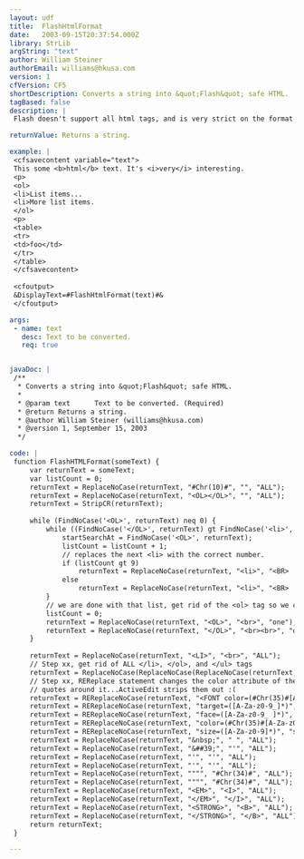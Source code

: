 ```yaml
---
layout: udf
title:  FlashHtmlFormat
date:   2003-09-15T20:37:54.000Z
library: StrLib
argString: "text"
author: William Steiner
authorEmail: williams@hkusa.com
version: 1
cfVersion: CF5
shortDescription: Converts a string into &quot;Flash&quot; safe HTML.
tagBased: false
description: |
 Flash doesn't support all html tags, and is very strict on the format of the tags it does support. This function to attempts to convert the string into &quot;Flash Safe&quot; HTML code.  Including simulation of &lt;ol&gt; and &lt;li&gt; tags.

returnValue: Returns a string.

example: |
 <cfsavecontent variable="text">
 This some <b>html</b> text. It's <i>very</i> interesting.
 <p>
 <ol>
 <li>List items...
 <li>More list items.
 </ol>
 <p>
 <table>
 <tr>
 <td>foo</td>
 </tr>
 </table>
 </cfsavecontent>
 
 <cfoutput>
 &DisplayText=#FlashHtmlFormat(text)#&
 </cfoutput>

args:
 - name: text
   desc: Text to be converted.
   req: true


javaDoc: |
 /**
  * Converts a string into &quot;Flash&quot; safe HTML.
  * 
  * @param text      Text to be converted. (Required)
  * @return Returns a string. 
  * @author William Steiner (williams@hkusa.com) 
  * @version 1, September 15, 2003 
  */

code: |
 function FlashHTMLFormat(someText) {
     var returnText = someText;
     var listCount = 0;
     returnText = ReplaceNoCase(returnText, "#Chr(10)#", "", "ALL");
     returnText = ReplaceNoCase(returnText, "<OL></OL>", "", "ALL");
     returnText = StripCR(returnText);
 
     while (FindNoCase('<OL>', returnText) neq 0) {
         while ((FindNoCase('</OL>', returnText) gt FindNoCase('<li>', returnText)) AND (FindNoCase('<li>', returnText) neq 0)) {
             startSearchAt = FindNoCase('<OL>', returnText);
             listCount = listCount + 1;
             // replaces the next <li> with the correct number.
             if (listCount gt 9)
                 returnText = ReplaceNoCase(returnText, "<li>", "<BR>  #listCount#.  ");
             else
                 returnText = ReplaceNoCase(returnText, "<li>", "<BR>    #listCount#.  ");
         }
         // we are done with that list, get rid of the <ol> tag so we can find the next 
         listCount = 0;
         returnText = ReplaceNoCase(returnText, "<OL>", "<br>", "one"); 
         returnText = ReplaceNoCase(returnText, "</OL>", "<br><br>", "one"); 
     }
     
     returnText = ReplaceNoCase(returnText, "<LI>", "<br>", "ALL"); 
     // Step xx, get rid of ALL </li>, </ol>, and </ul> tags
     returnText = ReplaceNoCase(ReplaceNoCase(ReplaceNoCase(returnText, "</li>", "", "ALL"), "</ol>", "<br><br>", "ALL"), "</ul>", "<br><br>", "ALL");
     // Step xx, REReplace statement changes the color attribute of the font tag to have
     // quotes around it...ActiveEdit strips them out :(
     returnText = REReplaceNoCase(returnText, "<FONT color=(#Chr(35)#[A-Za-z0-9]*)></FONT>", "", "ALL");
     returnText = REReplaceNoCase(returnText, "target=([A-Za-z0-9_]*)", "target=#Chr(34)#\1#Chr(34)#", "ALL");
     returnText = REReplaceNoCase(returnText, "face=([A-Za-z0-9_ ]*)", "face=#Chr(34)#\1#Chr(34)#", "ALL");
     returnText = REReplaceNoCase(returnText, "color=(#Chr(35)#[A-Za-z0-9]*)", "color=#Chr(34)#\1#Chr(34)#", "ALL");
     returnText = REReplaceNoCase(returnText, "size=([A-Za-z0-9]*)", "size=#Chr(34)#\1#Chr(34)#", "ALL");
     returnText = ReplaceNoCase(returnText, "&nbsp;", " ", "ALL");
     returnText = ReplaceNoCase(returnText, "&##39;", "'", "ALL");
     returnText = ReplaceNoCase(returnText, "'", "'", "ALL");
     returnText = ReplaceNoCase(returnText, "'", "'", "ALL");
     returnText = ReplaceNoCase(returnText, """", "#Chr(34)#", "ALL");
     returnText = ReplaceNoCase(returnText, """", "#Chr(34)#", "ALL");
     returnText = ReplaceNoCase(returnText, "<EM>", "<I>", "ALL");
     returnText = ReplaceNoCase(returnText, "</EM>", "</I>", "ALL");
     returnText = ReplaceNoCase(returnText, "<STRONG>", "<B>", "ALL");
     returnText = ReplaceNoCase(returnText, "</STRONG>", "</B>", "ALL");
     return returnText;
 }

---
```


